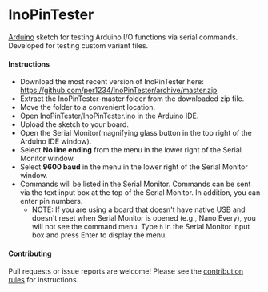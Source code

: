 InoPinTester
==========

[Arduino](http://arduino.cc) sketch for testing Arduino I/O functions via serial commands. Developed for testing custom variant files.


#### Instructions
- Download the most recent version of InoPinTester here: https://github.com/per1234/InoPinTester/archive/master.zip
- Extract the InoPinTester-master folder from the downloaded zip file.
- Move the folder to a convenient location.
- Open InoPinTester/InoPinTester.ino in the Arduino IDE.
- Upload the sketch to your board.
- Open the Serial Monitor(magnifying glass button in the top right of the Arduino IDE window).
- Select **No line ending** from the menu in the lower right of the Serial Monitor window.
- Select **9600 baud** in the menu in the lower right of the Serial Monitor window.
- Commands will be listed in the Serial Monitor. Commands can be sent via the text input box at the top of the Serial Monitor. In addition, you can enter pin numbers.
  - NOTE: If you are using a board that doesn't have native USB and doesn't reset when Serial Monitor is opened (e.g., Nano Every), you will not see the command menu. Type `h` in the Serial Monitor input box and press Enter to display the menu.


#### Contributing
Pull requests or issue reports are welcome! Please see the [contribution rules](https://github.com/per1234/InoPinTester/blob/master/.github/CONTRIBUTING.md) for instructions.
